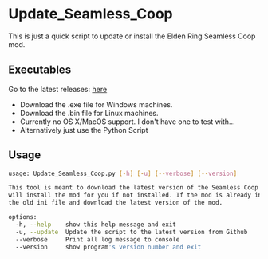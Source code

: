 # Update_Seamless_Coop
This is just a quick script to update or install the Elden Ring Seamless Coop mod.

## Executables
Go to the latest releases: [here](https://github.com/Gongaku/Update_Seamless_Coop/releases)
* Download the .exe file for Windows machines.
* Download the .bin file for Linux machines.
* Currently no OS X/MacOS support. I don't have one to test with...
* Alternatively just use the Python Script

## Usage
```sh
usage: Update_Seamless_Coop.py [-h] [-u] [--verbose] [--version]

This tool is meant to download the latest version of the Seamless Coop Elden Ring Mod. This
will install the mod for you if not installed. If the mod is already installed, it will keep
the old ini file and download the latest version of the mod.

options:
  -h, --help    show this help message and exit
  -u, --update  Update the script to the latest version from Github
  --verbose     Print all log message to console
  --version     show program's version number and exit
```
